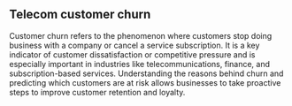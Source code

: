 Telecom customer churn
---------------------------------------------------------------------------------------------
Customer churn refers to the phenomenon where customers stop doing business with a company or cancel a service subscription. It is a key indicator of customer dissatisfaction or competitive pressure and is especially important in industries like telecommunications, finance, and subscription-based services. Understanding the reasons behind churn and predicting which customers are at risk allows businesses to take proactive steps to improve customer retention and loyalty.
